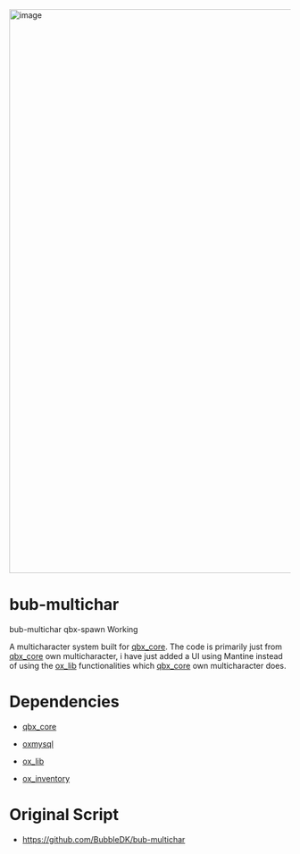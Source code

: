 <img width="1918" height="1009" alt="image" src="https://github.com/user-attachments/assets/8e9cf1a0-ff55-4d1c-ad8c-872532bdbf70" />



# bub-multichar

bub-multichar qbx-spawn Working

A multicharacter system built for [qbx_core](https://github.com/Qbox-project/qbx_core). The code is primarily just from [qbx_core](https://github.com/Qbox-project/qbx_core) own multicharacter, i have just added a UI using Mantine instead of using the [ox_lib](https://github.com/overextended/ox_lib) functionalities which [qbx_core](https://github.com/Qbox-project/qbx_core) own multicharacter does.

# Dependencies

* [qbx_core](https://github.com/Qbox-project/qbx_core)

* [oxmysql](https://github.com/overextended/oxmysql)

* [ox_lib](https://github.com/overextended/ox_lib)

* [ox_inventory](https://github.com/overextended/ox_inventory)
  
# Original Script

* https://github.com/BubbleDK/bub-multichar  
